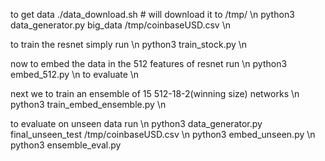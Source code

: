 to get data
./data_download.sh # will download it to /tmp/
\n
python3 data_generator.py big_data /tmp/coinbaseUSD.csv 
\n

to train the resnet simply run 
\n
python3 train_stock.py
\n

now to embed the data in the 512 features of resnet run
\n
python3 embed_512.py 
\n
to evaluate
\n

next we to train an ensemble of 15 512-18-2(winning size) networks
\n
python3 train_embed_ensemble.py
\n

to evaluate on unseen data run 
\n
python3 data_generator.py final_unseen_test /tmp/coinbaseUSD.csv 
\n
python3 embed_unseen.py
\n
python3 ensemble_eval.py







